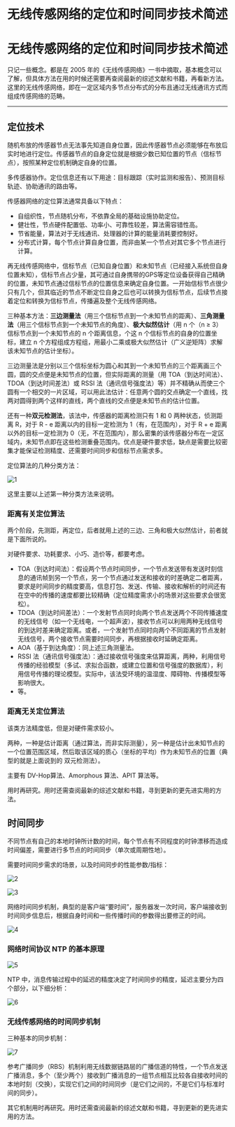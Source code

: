 # 无线传感网络的定位和时间同步技术简述


# 无线传感网络的定位和时间同步技术简述

只记一些概念。都是在 2005 年的《无线传感网络》一书中摘取，基本概念可以了解，但具体方法在用的时候还需要再查阅最新的综述文献和书籍，再看新方法。这里的无线传感网络，即在一定区域内多节点分布式的分布且通过无线通讯方式而组成传感网络的范畴。

------

## 定位技术

随机布放的传感器节点无法事先知道自身位置，因此传感器节点必须能够在布放后实时地进行定位。传感器节点的自身定位就是根据少数已知位置的节点（信标节点），按照某种定位机制确定自身的位置。

多传感器协作。定位信息还有以下用途：目标跟踪（实时监测和报告）、预测目标轨迹、协助通讯的路由等。

传感器网络的定位算法通常具备以下特点：

- 自组织性，节点随机分布，不依靠全局的基础设施协助定位。
- 健壮性，节点硬件配置低、功率小、可靠性较差，算法需容错性高。
- 节省能量，算法对于无线通讯、处理器的计算的能量消耗要控制好。
- 分布式计算，每个节点计算自身位置，而非由某一个节点对其它多个节点进行计算。

再无线传感网络中，信标节点（已知自身位置）和未知节点（已经接入系统但自身位置未知），信标节点占少量，其可通过自身携带的GPS等定位设备获得自己精确的位置，未知节点通过信标节点的位置信息来确定自身位置。一开始信标节点很少只有几个，但其临近的节点不断定位自身之后也可以转换为信标节点，后续节点接着定位和转换为信标节点，传播遍及整个无线传感网络。

三种基本方法：**三边测量法**（用三个信标节点到一个未知节点的距离）、**三角测量法**（用三个信标节点到一个未知节点的角度）、**极大似然估计**（用 n 个（n ≥ 3）信标节点到一个未知节点的 n 个距离信息，个这 n 个信标节点的自身的位置坐标，建立 n 个方程组成方程组，用最小二乘或极大似然估计（广义逆矩阵）求解该未知节点的估计坐标）。

三边测量法是分别以三个信标坐标为圆心和其到一个未知节点的三个距离画三个圆，圆的交点便是未知节点的位置，但实际距离的测量（用 TOA（到达时间法）、TDOA（到达时间差法）或 RSSI 法（通讯信号强度法）等）并不精确从而使三个圆有一个相交的一片区域，可以用此法估计：任意两个圆的交点确定一个直线，找两对圆得到两个这样的直线，两个直线的交点便是未知节点的估计位置。

还有一种**双元检测法**，该法中，传感器的距离检测只有 1 和 0 两种状态，侦测距离 R，对于 R - e 距离以内的目标一定检测为 1（有，在范围内），对于 R + e 距离以外的目标一定检测为 0（无，不在范围内），那么密集的该传感器分布在一定区域内，未知节点即在这些检测重叠范围内。优点是硬件要求低，缺点是需要比较密集才能保证检测精度、还需要时间同步和信标节点需求多。

定位算法的几种分类方法：

![1](assets/1.jpg)

这里主要以上述第一种分类方法来说明。

### 距离有关定位算法

两个阶段，先测距，再定位，后者就用上述的三边、三角和极大似然估计，前者就是下面所说的。

对硬件要求、功耗要求、小巧、造价等，都要考虑。

- TOA（到达时间法）：假设两个节点时间同步，一个节点发送带有发送时刻信息的通讯帧到另一个节点，另一个节点通过发送和接收的时差确定二者距离，要求是时间同步的精度要高，信息打包、发送、传输、接收和解析的时间还有在空中的传播的速度都要比较精确（定位精度需求小的场景对这些要求会很宽松）。
- TDOA（到达时间差法）：一个发射节点同时向两个节点发送两个不同传播速度的无线信号（如一个无线电，一个超声波），接收节点可以利用两种无线信号的到达时差来确定距离。或者，一个发射节点同时向两个不同距离的节点发射无线信号，两个接收节点需要时间同步，再根据接收时延确定距离。
- AOA（基于到达角度）：同上述三角测量法。
- RSSI 法（通讯信号强度法）：通过接收信号强度来估算距离，两种，利用信号传播的经验模型（多试、求拟合函数，或建立位置和信号强度的数据库），利用信号传播的理论模型。实际中，该法受环境的温湿度、障碍物、传播模型等影响很大。
- 等。

### 距离无关定位算法

该类方法精度低，但是对硬件需求较小。

两种，一种是估计距离（通过算法，而非实际测量），另一种是估计出未知节点的一个位置范围区域，然后取该区域的质心（坐标的平均）作为未知节点的位置（典型的就是上面说到的 双元检测法）。

主要有 DV-Hop算法、Amorphous 算法、APIT 算法等。

用时再研究。用时还需查阅最新的综述文献和书籍，寻到更新的更先进实用的方法。

## 时间同步

不同节点有自己的本地时钟所计数的时间，每个节点有不同程度的时钟漂移而造成时间偏差，需要进行多节点的时间同步（单次或周期性地）。

需要时间同步需求的场景，以及时间同步的性能参数/指标：

![2](assets/2.jpg)

![3](assets/3.jpg)

网络时间同步机制，典型的是客户端“要时间”，服务器发一次时间，客户端接收到时间同步信息后，根据自身时间和一些传播时间的参数得出要修正的时间。

![4](assets/4.jpg)

### 网络时间协议 NTP 的基本原理

![5](assets/5.jpg)

NTP 中，消息传输过程中的延迟的精度决定了时间同步的精度，延迟主要分为四个部分，以下细分析：

![6](assets/6.jpg)

### 无线传感网络的时间同步机制

三种基本的同步机制：

![7](assets/7.jpg)

参考广播同步（RBS）机制利用无线数据链路层的广播信道的特性，一个节点发送广播消息，多个（至少两个）接收到广播消息的一组节点相互比较各自接收时间的本地时刻（交换），实现它们之间的时间同步（是它们之间的，不是它们与标准时间的同步）。

其它机制用时再研究。用时还需查阅最新的综述文献和书籍，寻到更新的更先进实用的方法。
